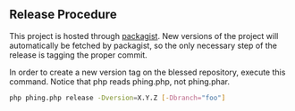## Release Procedure

This project is hosted through [packagist](https://packagist.org/). New versions of the project will automatically be fetched by packagist, so the only necessary step of the release is tagging the proper commit.

In order to create a new version tag on the blessed repository, execute this command. Notice that php reads phing.php, not phing.phar.
```bash
php phing.php release -Dversion=X.Y.Z [-Dbranch="foo"]
```